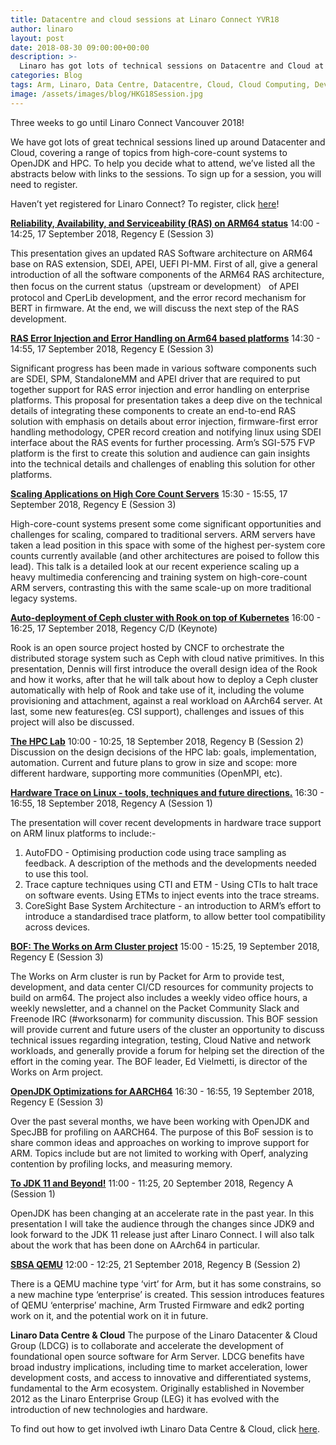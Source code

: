 ```yaml
---
title: Datacentre and cloud sessions at Linaro Connect YVR18
author: linaro
layout: post
date: 2018-08-30 09:00:00+00:00
description: >-
  Linaro has got lots of technical sessions on Datacentre and Cloud at Linaro Connect Vancouver (YVR18) 17-21 September 2018.
categories: Blog
tags: Arm, Linaro, Data Centre, Datacentre, Cloud, Cloud Computing, Developer Cloud, Servers, Enterprise, Arm46, HPC, High Performance Computing Vancouver, Linaro Connect, YVR18
image: /assets/images/blog/HKG18Session.jpg
---
```

Three weeks to go until Linaro Connect Vancouver 2018!

We have got lots of great technical sessions lined up around Datacenter and Cloud, covering a range of topics from high-core-count systems to OpenJDK and HPC. To help you decide what to attend, we’ve listed all the abstracts below with links to the sessions. To sign up for a session, you will need to register.

Haven’t yet registered for Linaro Connect? To register, click [here](https://connect.linaro.org/register/)!

**[Reliability, Availability, and Serviceability (RAS) on ARM64 status](https://yvr18.pathable.com/meetings/740358)**
14:00 - 14:25, 17 September 2018, Regency E (Session 3)

This presentation gives an updated RAS Software architecture on ARM64 base on RAS extension, SDEI, APEI, UEFI PI-MM. First of all, give a general introduction of all the software components of the ARM64 RAS architecture, then focus on the current status（upstream or development） of APEI protocol and CperLib development, and the error record mechanism for BERT in firmware. At the end, we will discuss the next step of the RAS development.

**[RAS Error Injection and Error Handling on Arm64 based platforms](https://yvr18.pathable.com/meetings/740362)**
14:30 - 14:55, 17 September 2018, Regency E (Session 3)

Significant progress has been made in various software components such are SDEI, SPM, StandaloneMM and APEI driver that are required to put together support for RAS error injection and error handling on enterprise platforms. This proposal for presentation takes a deep dive on the technical details of integrating these components to create an end-to-end RAS solution with emphasis on details about error injection, firmware-first error handling methodology, CPER record creation and notifying linux using SDEI interface about the RAS events for further processing. Arm’s SGI-575 FVP platform is the first to create this solution and audience can gain insights into the technical details and challenges of enabling this solution for other platforms.

**[Scaling Applications on High Core Count Servers](https://yvr18.pathable.com/meetings/740367)**
15:30 - 15:55, 17 September 2018, Regency E (Session 3)

High-core-count systems present some come significant opportunities and challenges for scaling, compared to traditional servers. ARM servers have taken a lead position in this space with some of the highest per-system core counts currently available (and other architectures are poised to follow this lead). This talk is a detailed look at our recent experience scaling up a heavy multimedia conferencing and training system on high-core-count ARM servers, contrasting this with the same scale-up on more traditional legacy systems.

**[Auto-deployment of Ceph cluster with Rook on top of Kubernetes](https://yvr18.pathable.com/meetings/740369)**
16:00 - 16:25, 17 September 2018, Regency C/D (Keynote)

Rook is an open source project hosted by CNCF to orchestrate the distributed storage system such as Ceph with cloud native primitives. In this presentation, Dennis will first introduce the overall design idea of the Rook and how it works, after that he will talk about how to deploy a Ceph cluster automatically with help of Rook and take use of it, including the volume provisioning and attachment, against a real workload on AArch64 server. At last, some new features(eg. CSI support), challenges and issues of this project will also be discussed.

**[The HPC Lab](https://yvr18.pathable.com/meetings/740378)**
10:00 - 10:25, 18 September 2018, Regency B (Session 2)
Discussion on the design decisions of the HPC lab: goals, implementation, automation.
Current and future plans to grow in size and scope: more different hardware, supporting more communities (OpenMPI, etc).

**[Hardware Trace on Linux - tools, techniques and future directions.](https://yvr18.pathable.com/meetings/740400)**
16:30 - 16:55, 18 September 2018, Regency A (Session 1)

The presentation will cover recent developments in hardware trace support on ARM linux platforms to include:-
1) AutoFDO - Optimising production code using trace sampling as feedback. A description of the methods and the developments needed to use this tool.
2) Trace capture techniques using CTI and ETM - Using CTIs to halt trace on software events. Using ETMs to inject events into the trace streams.
3) CoreSight Base System Architecture - an introduction to ARM’s effort to introduce a standardised trace platform, to allow better tool compatibility across devices.

**[BOF: The Works on Arm Cluster project](https://yvr18.pathable.com/meetings/740417)**
15:00 - 15:25, 19 September 2018, Regency E (Session 3)

The Works on Arm cluster is run by Packet for Arm to provide test, development, and data center CI/CD resources for community projects to build on arm64. The project also includes a weekly video office hours, a weekly newsletter, and a channel on the Packet Community Slack and Freenode IRC (#worksonarm) for community discussion. This BOF session will provide current and future users of the cluster an opportunity to discuss technical issues regarding integration, testing, Cloud Native and network workloads, and generally provide a forum for helping set the direction of the effort in the coming year. The BOF leader, Ed Vielmetti, is director of the Works on Arm project.

**[OpenJDK Optimizations for AARCH64](https://yvr18.pathable.com/meetings/740420)**
16:30 - 16:55, 19 September 2018, Regency E (Session 3)

Over the past several months, we have been working with OpenJDK and SpecJBB for profiling on AARCH64. The purpose of this BoF session is to share common ideas and approaches on working to improve support for ARM. Topics include but are not limited to working with Operf, analyzing contention by profiling locks, and measuring memory.

**[To JDK 11 and Beyond!](https://yvr18.pathable.com/meetings/740425)**
11:00 - 11:25, 20 September 2018, Regency A (Session 1)

OpenJDK has been changing at an accelerate rate in the past year. In this presentation I will take the audience through the changes since JDK9 and look forward to the JDK 11 release just after Linaro Connect. I will also talk about the work that has been done on AArch64 in particular.

**[SBSA QEMU](https://yvr18.pathable.com/meetings/740450)**
12:00 - 12:25, 21 September 2018, Regency B (Session 2)

There is a QEMU machine type ‘virt’ for Arm, but it has some constrains, so a new machine type ‘enterprise’ is created. This session introduces features of QEMU ‘enterprise’ machine, Arm Trusted Firmware and edk2 porting work on it, and the potential work on it in future.

**Linaro Data Centre & Cloud**
The purpose of the Linaro Datacenter & Cloud Group (LDCG) is to collaborate and accelerate the development of foundational open source software for Arm Server. LDCG benefits have broad industry implications, including time to market acceleration, lower development costs, and access to innovative and differentiated systems, fundamental to the Arm ecosystem.  Originally established in November 2012 as the Linaro Enterprise Group (LEG) it has evolved with the introduction of new technologies and hardware.

To find out how to get involved iwth Linaro Data Centre & Cloud, click [here](/engineering/datacenter-and-cloud/).
